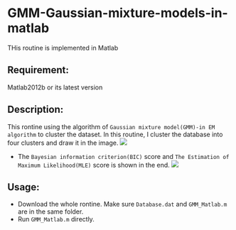 # GMM-Gaussian-mixture-models-in-matlab
THis routine is implemented in Matlab

## Requirement:
Matlab2012b or its latest version

## Description:
This rontine using the algorithm of `Gaussian mixture model(GMM)-in EM algorithm` to cluster the dataset. In this routine, I cluster the database into four clusters and draw it in the image.
![](https://raw.githubusercontent.com/q145492675/GMM-Gaussian-mixture-models-in-matlab/master/image1.jpg)
* The `Bayesian information criterion(BIC)` score and `The Estimation of Maximum Likelihood(MLE)` score is shown in the end.
![](https://raw.githubusercontent.com/q145492675/GMM-Gaussian-mixture-models-in-matlab/master/image2.jpg)
## Usage:
* Download the whole rontine. Make sure `Database.dat` and `GMM_Matlab.m` are in the same folder.
* Run `GMM_Matlab.m` directly.
